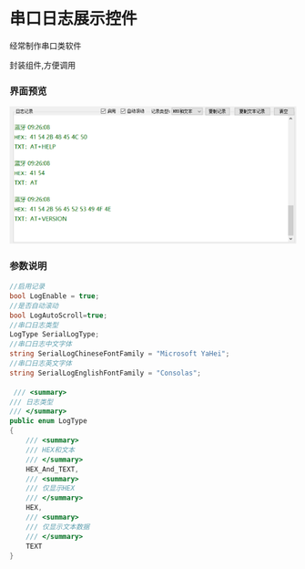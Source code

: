 # 串口日志展示控件

经常制作串口类软件

封装组件,方便调用

### 界面预览

![界面预览](docs/main.png)

### 参数说明

```csharp
//启用记录
bool LogEnable = true;
//是否自动滚动
bool LogAutoScroll=true;
//串口日志类型
LogType SerialLogType;
//串口日志中文字体
string SerialLogChineseFontFamily = "Microsoft YaHei";
//串口日志英文字体
string SerialLogEnglishFontFamily = "Consolas";

 /// <summary>
/// 日志类型
/// </summary>
public enum LogType
{
    /// <summary>
    /// HEX和文本
    /// </summary>
    HEX_And_TEXT,
    /// <summary>
    /// 仅显示HEX
    /// </summary>
    HEX,
    /// <summary>
    /// 仅显示文本数据
    /// </summary>
    TEXT
}
```